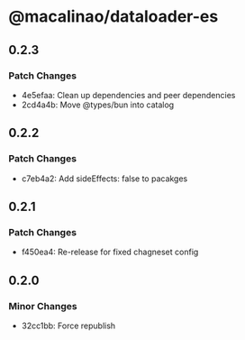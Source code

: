 # @macalinao/dataloader-es

## 0.2.3

### Patch Changes

- 4e5efaa: Clean up dependencies and peer dependencies
- 2cd4a4b: Move @types/bun into catalog

## 0.2.2

### Patch Changes

- c7eb4a2: Add sideEffects: false to pacakges

## 0.2.1

### Patch Changes

- f450ea4: Re-release for fixed chagneset config

## 0.2.0

### Minor Changes

- 32cc1bb: Force republish

